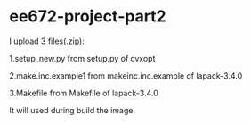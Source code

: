 # ee672-project-part2
I upload 3 files(.zip):


1.setup_new.py                      from setup.py of cvxopt

2.make.inc.example1                 from makeinc.inc.example of lapack-3.4.0

3.Makefile                          from Makefile of lapack-3.4.0


It will used during build the image.

